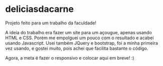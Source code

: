 # deliciasdacarne
Projeto feito para um trabalho da faculdade!

A ideia do trabalho era fazer um site para um açougue, apenas usando HTML e CSS.
Porém me empolguei um pouco com o resultado e acabei usando Javascript. Usei também JQuery e bootstrap, foi a minha primeira vez usando, e gostei muito, pois achei que facilita bastante o código.

Agora, a meta é fazer o responsivo e colocar aqui em breve! :)
